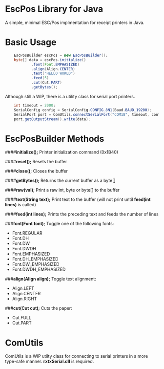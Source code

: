 EscPos Library for Java
=======================
A simple, minimal ESC/Pos implmentation for receipt printers in Java.

Basic Usage
===========
```java
    EscPosBuilder escPos = new EscPosBuilder();
    byte[] data = escPos.initialize()
            .font(Font.EMPHASIZED)
            .align(Align.CENTER)
            .text("HELLO WORLD")
            .feed(5)
            .cut(Cut.PART)
            .getBytes();
```
Although still a WIP, there is a utility class for serial port printers.
```java
    int timeout = 2000;
    SerialConfig config = SerialConfig.CONFIG_8N1(Baud.BAUD_19200);
    SerialPort port = ComUtils.connectSerialPort("COM18", timeout, config);
    port.getOutputStream().write(data);
```

EscPosBuilder Methods
===================

####**initialize();**
Printer initialization command (0x1B40)

####**reset();**
Resets the buffer

####**close();**
Closes the buffer

####**getBytes();**
Returns the current buffer as a byte[] 

####**raw(val);**
Print a raw int, byte or byte[] to the buffer

####**text(String text);**
Print text to the buffer (will not print until **feed(int lines)** is called)

####**feed(int lines);**
Prints the preceding text and feeds the number of lines

###**font(Font font);**
Toggle one of the following fonts:

 - Font.REGULAR
 - Font.DH
 - Font.DW
 - Font.DWDH
 - Font.EMPHASIZED
 - Font.DH_EMPHASIZED
 - Font.DW_EMPHASIZED
 - Font.DWDH_EMPHASIZED

###**align(Align align);**
Toggle text alignment:

 - Align.LEFT
 - Align.CENTER
 - Align.RIGHT

###**cut(Cut cut);**
Cuts the paper:

 - Cut.FULL
 - Cut.PART

ComUtils
=======
ComUtils is a WIP utilty class for connecting to serial printers in a more type-safe manner. **rxtxSerial.dll** is required.
